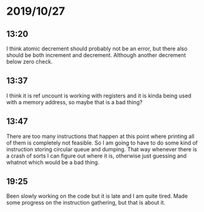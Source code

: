 # 2019/10/27

## 13:20

I think atomic decrement should probably not be an error, but there also
should be both increment and decrement. Although another decrement below
zero check.

## 13:37

I think it is ref uncount is working with registers and it is kinda
being used with a memory address, so maybe that is a bad thing?

## 13:47

There are too many instructions that happen at this point where printing all
of them is completely not feasible. So I am going to have to do some kind of
instruction storing circular queue and dumping. That way whenever there is
a crash of sorts I can figure out where it is, otherwise just guessing and
whatnot which would be a bad thing.

## 19:25

Been slowly working on the code but it is late and I am quite tired. Made some
progress on the instruction gathering, but that is about it.
